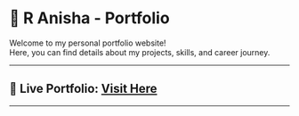 # 💼 R Anisha - Portfolio

Welcome to my personal portfolio website!  
Here, you can find details about my projects, skills, and career journey.

---

## 🔗 Live Portfolio: [Visit Here](https://praveen9019.github.io/my-portfolio/)

---
